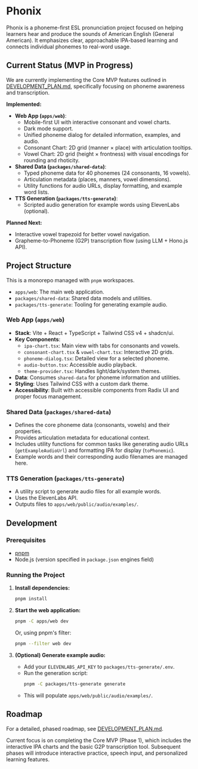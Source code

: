 # Phonix

Phonix is a phoneme-first ESL pronunciation project focused on helping learners hear and produce the sounds of American English (General American). It emphasizes clear, approachable IPA-based learning and connects individual phonemes to real-word usage.

## Current Status (MVP in Progress)

We are currently implementing the Core MVP features outlined in [DEVELOPMENT_PLAN.md](./DEVELOPMENT_PLAN.md#phase-1--core-mvp-phoneme-level-learning), specifically focusing on phoneme awareness and transcription.

**Implemented:**
- **Web App (`apps/web`)**:
  - Mobile-first UI with interactive consonant and vowel charts.
  - Dark mode support.
  - Unified phoneme dialog for detailed information, examples, and audio.
  - Consonant Chart: 2D grid (manner × place) with articulation tooltips.
  - Vowel Chart: 2D grid (height × frontness) with visual encodings for rounding and rhoticity.
- **Shared Data (`packages/shared-data`)**:
  - Typed phoneme data for 40 phonemes (24 consonants, 16 vowels).
  - Articulation metadata (places, manners, vowel dimensions).
  - Utility functions for audio URLs, display formatting, and example word lists.
- **TTS Generation (`packages/tts-generate`)**:
  - Scripted audio generation for example words using ElevenLabs (optional).

**Planned Next:**
- Interactive vowel trapezoid for better vowel navigation.
- Grapheme-to-Phoneme (G2P) transcription flow (using LLM + Hono.js API).

## Project Structure

This is a monorepo managed with `pnpm` workspaces.

- `apps/web`: The main web application.
- `packages/shared-data`: Shared data models and utilities.
- `packages/tts-generate`: Tooling for generating example audio.

### Web App (`apps/web`)

- **Stack**: Vite + React + TypeScript + Tailwind CSS v4 + shadcn/ui.
- **Key Components**:
  - `ipa-chart.tsx`: Main view with tabs for consonants and vowels.
  - `consonant-chart.tsx` & `vowel-chart.tsx`: Interactive 2D grids.
  - `phoneme-dialog.tsx`: Detailed view for a selected phoneme.
  - `audio-button.tsx`: Accessible audio playback.
  - `theme-provider.tsx`: Handles light/dark/system themes.
- **Data**: Consumes `shared-data` for phoneme information and utilities.
- **Styling**: Uses Tailwind CSS with a custom dark theme.
- **Accessibility**: Built with accessible components from Radix UI and proper focus management.

### Shared Data (`packages/shared-data`)

- Defines the core phoneme data (consonants, vowels) and their properties.
- Provides articulation metadata for educational context.
- Includes utility functions for common tasks like generating audio URLs (`getExampleAudioUrl`) and formatting IPA for display (`toPhonemic`).
- Example words and their corresponding audio filenames are managed here.

### TTS Generation (`packages/tts-generate`)

- A utility script to generate audio files for all example words.
- Uses the ElevenLabs API.
- Outputs files to `apps/web/public/audio/examples/`.

## Development

### Prerequisites

- [pnpm](https://pnpm.io/)
- Node.js (version specified in `package.json` engines field)

### Running the Project

1. **Install dependencies:**
   ```bash
   pnpm install
   ```

2. **Start the web application:**
   ```bash
   pnpm -C apps/web dev
   ```
   Or, using pnpm's filter:
   ```bash
   pnpm --filter web dev
   ```

3. **(Optional) Generate example audio:**
   - Add your `ELEVENLABS_API_KEY` to `packages/tts-generate/.env`.
   - Run the generation script:
     ```bash
     pnpm -C packages/tts-generate generate
     ```
   - This will populate `apps/web/public/audio/examples/`.

## Roadmap

For a detailed, phased roadmap, see [DEVELOPMENT_PLAN.md](./DEVELOPMENT_PLAN.md).

Current focus is on completing the Core MVP (Phase 1), which includes the interactive IPA charts and the basic G2P transcription tool. Subsequent phases will introduce interactive practice, speech input, and personalized learning features.